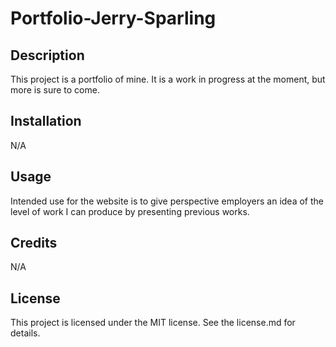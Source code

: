 # Portfolio-Jerry-Sparling

## Description

This project is a portfolio of mine. It is a work in progress at the moment, but more is sure to come.

## Installation

N/A

## Usage

Intended use for the website is to give perspective employers an idea of the level of work I can produce by presenting previous works.
## Credits

N/A

## License

This project is licensed under the MIT license. See the license.md for details.
